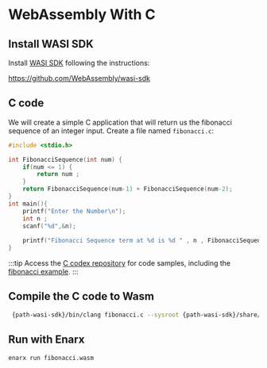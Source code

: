 # WebAssembly With C 

## Install WASI SDK

Install [WASI SDK](https://github.com/WebAssembly/wasi-sdk/) following the instructions:

https://github.com/WebAssembly/wasi-sdk

## C code

We will create a simple C application that will return us the fibonacci sequence of an integer input. Create a file named `fibonacci.c`:

```c
#include <stdio.h>

int FibonacciSequence(int num) {
    if(num <= 1) {
        return num ;
    }
    return FibonacciSequence(num-1) + FibonacciSequence(num-2);
}
int main(){
    printf("Enter the Number\n");
    int n ;
    scanf("%d",&n);
    
    printf("Fibonacci Sequence term at %d is %d " , n , FibonacciSequence(n));
}

```
:::tip
Access the [C codex repository](https://github.com/enarx/codex/tree/main/C) for code samples, including the [fibonacci example](https://github.com/enarx/codex/tree/main/C/fibonacci).
:::

## Compile the C code to Wasm

```bash
 {path-wasi-sdk}/bin/clang fibonacci.c --sysroot {path-wasi-sdk}/share/wasi-sysroot/ -o fibonacci.wasm
```

## Run with Enarx

```bash
enarx run fibonacci.wasm
```